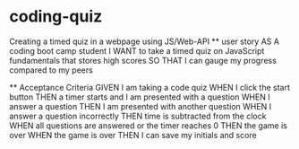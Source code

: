 # coding-quiz
Creating a timed quiz in a webpage using JS/Web-API
** user story
AS A coding boot camp student
I WANT to take a timed quiz on JavaScript fundamentals that stores high scores
SO THAT I can gauge my progress compared to my peers

** Acceptance Criteria 
GIVEN I am taking a code quiz
WHEN I click the start button
THEN a timer starts and I am presented with a question
WHEN I answer a question
THEN I am presented with another question
WHEN I answer a question incorrectly
THEN time is subtracted from the clock
WHEN all questions are answered or the timer reaches 0
THEN the game is over
WHEN the game is over
THEN I can save my initials and score